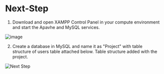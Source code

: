 # Next-Step
1. Download and open XAMPP Control Panel in your compute environment and start the Apavhe and MySQL services.

![image](https://github.com/RonitBanga/Next-Step/assets/95119908/326399b7-8b6c-4f3c-9dc2-a266c5cb8718)

2. Create a database in MySQL and name it as "Project"  with table structure of users table attached below. Table structure added with the project. 

![Next Step](https://user-images.githubusercontent.com/95119908/232779731-2dc63bfe-ebf7-4abc-a0e1-8bb74edc7e0e.png)
